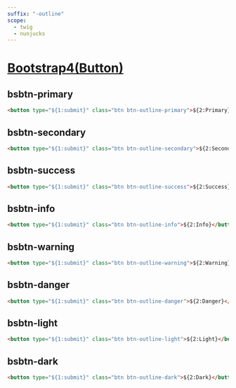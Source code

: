 ```yaml
---
suffix: "-outline"
scope: 
  - twig
  - nunjucks
---
```

[Bootstrap4(Button)](https://getbootstrap.com/docs/4.6/components/buttons/)
=====================

bsbtn-primary
---------------------

```html
<button type="${1:submit}" class="btn btn-outline-primary">${2:Primary}</button>
```

bsbtn-secondary
---------------------

```html
<button type="${1:submit}" class="btn btn-outline-secondary">${2:Secondary}</button>
```

bsbtn-success
---------------------

```html
<button type="${1:submit}" class="btn btn-outline-success">${2:Success}</button>
```

bsbtn-info
---------------------

```html
<button type="${1:submit}" class="btn btn-outline-info">${2:Info}</button>
```

bsbtn-warning
---------------------

```html
<button type="${1:submit}" class="btn btn-outline-warning">${2:Warning}</button>
```

bsbtn-danger
---------------------

```html
<button type="${1:submit}" class="btn btn-outline-danger">${2:Danger}</button>
```

bsbtn-light
---------------------

```html
<button type="${1:submit}" class="btn btn-outline-light">${2:Light}</button>
```

bsbtn-dark
---------------------

```html
<button type="${1:submit}" class="btn btn-outline-dark">${2:Dark}</button>
```
